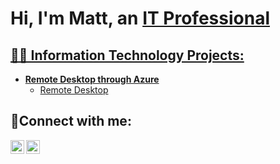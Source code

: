 <h1>Hi, I'm Matt, an <a href="https://linkedin.com/in/matthew-loschen-7232752b5">IT Professional</h1>

<h2>👨‍💻 Information Technology Projects:</h2>

- <b>Remote Desktop through Azure</b>
  - [Remote Desktop](https://github.com/MattLosch/RemoteDesktopTutorial)

<h2>🤳Connect with me:</h2>

[<img align="left" alt="Josh | LinkedIn" width="22px" src="https://cdn.jsdelivr.net/npm/simple-icons@v3/icons/linkedin.svg" />][linkedin]
[<img align="left" alt="Josh | Instagram" width="22px" src="https://cdn.jsdelivr.net/npm/simple-icons@v3/icons/instagram.svg" />][instagram]

[instagram]: https://www.instagram.com/matt.losch55
[linkedin]: https://linkedin.com/in/matthew-loschen-7232752b5

